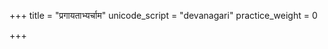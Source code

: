 +++
title = "प्रगायताभ्यर्चाम"
unicode_script = "devanagari"
practice_weight = 0

+++
<div class="js_include" url="/vedAH/sAma/paravastu-saama/devaH/somaH/pragAyatAbhyarchAma/"  newLevelForH1="1" includeTitle="true"> </div>